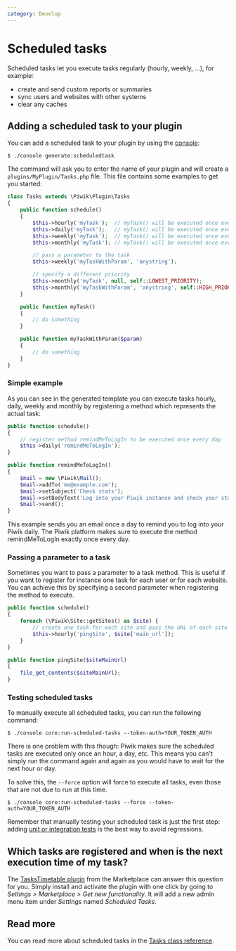 ```yaml
---
category: Develop
---
```

# Scheduled tasks

Scheduled tasks let you execute tasks regularly (hourly, weekly, …), for example:

- create and send custom reports or summaries
- sync users and websites with other systems
- clear any caches

## Adding a scheduled task to your plugin

You can add a scheduled task to your plugin by using the [console](/guides/piwik-on-the-command-line):

```
$ ./console generate:scheduledtask
```

The command will ask you to enter the name of your plugin and will create a `plugins/MyPlugin/Tasks.php` file. This file contains some examples to get you started:

```php
class Tasks extends \Piwik\Plugin\Tasks
{
    public function schedule()
    {
        $this->hourly('myTask');  // myTask() will be executed once every hour
        $this->daily('myTask');   // myTask() will be executed once every day
        $this->weekly('myTask');  // myTask() will be executed once every week
        $this->monthly('myTask'); // myTask() will be executed once every month

        // pass a parameter to the task
        $this->weekly('myTaskWithParam', 'anystring');

        // specify a different priority
        $this->monthly('myTask', null, self::LOWEST_PRIORITY);
        $this->monthly('myTaskWithParam', 'anystring', self::HIGH_PRIORITY);
    }

    public function myTask()
    {
        // do something
    }

    public function myTaskWithParam($param)
    {
        // do something
    }
}
```

### Simple example

As you can see in the generated template you can execute tasks hourly, daily, weekly and monthly by registering a method which represents the actual task:

```php
public function schedule()
{
    // register method remindMeToLogIn to be executed once every day
    $this->daily('remindMeToLogIn');
}

public function remindMeToLogIn()
{
    $mail = new \Piwik\Mail();
    $mail->addTo('me@example.com');
    $mail->setSubject('Check stats');
    $mail->setBodyText('Log into your Piwik instance and check your stats!');
    $mail->send();
}
```

This example sends you an email once a day to remind you to log into your Piwik daily. The Piwik platform makes sure to execute the method remindMeToLogIn exactly once every day.

### Passing a parameter to a task

Sometimes you want to pass a parameter to a task method. This is useful if you want to register for instance one task for each user or for each website. You can achieve this by specifying a second parameter when registering the method to execute.

```php
public function schedule()
{
    foreach (\Piwik\Site::getSites() as $site) {
        // create one task for each site and pass the URL of each site to the task
        $this->hourly('pingSite', $site['main_url']);
    }
}

public function pingSite($siteMainUrl)
{
    file_get_contents($siteMainUrl);
}
```

### Testing scheduled tasks

To manually execute all scheduled tasks, you can run the following command:

```
$ ./console core:run-scheduled-tasks --token-auth=YOUR_TOKEN_AUTH
```

There is one problem with this though: Piwik makes sure the scheduled tasks are executed only once an hour, a day, etc. This means you can't simply run the command again and again as you would have to wait for the next hour or day.

To solve this, the `--force` option will force to execute all tasks, even those that are not due to run at this time.

```
$ ./console core:run-scheduled-tasks --force --token-auth=YOUR_TOKEN_AUTH
```

Remember that manually testing your scheduled task is just the first step: adding [unit or integration tests](/guides/tests-php) is the best way to avoid regressions.

## Which tasks are registered and when is the next execution time of my task?

The [TasksTimetable plugin](http://plugins.piwik.org/TasksTimetable) from the Marketplace can answer this question for you. Simply install and activate the plugin with one click by going to *Settings > Marketplace > Get new functionality*. It will add a new admin menu item under *Settings* named *Scheduled Tasks*.

## Read more

You can read more about scheduled tasks in the [Tasks class reference](/api-reference/Piwik/Plugin/Tasks).
